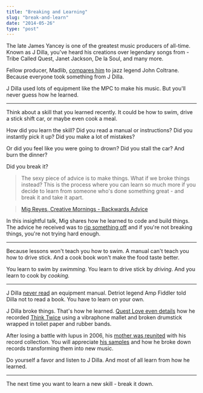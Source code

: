 ```yaml
---
title: "Breaking and Learning"
slug: "break-and-learn"
date: "2014-05-26"
type: "post"
---
```


The late James Yancey is one of the greatest music producers of all-time. Known as J Dilla, you've heard his creations over legendary songs from - Tribe Called Quest, Janet Jackson, De la Soul, and many more. 

Fellow producer, Madlib, [compares him](http://www.spin.com/articles/madlib-video-interview-radio-france-vinyl-collection/) to jazz legend John Coltrane. Because everyone took something from J Dilla. 

J Dilla used lots of equipment like the MPC to make his music. But you'll never guess how he learned.

* * * 

Think about a skill that you learned recently. It could be how to swim, drive a stick shift car, or maybe even cook a meal.  

How did you learn the skill? Did you read a manual or instructions? Did you instantly pick it up? Did you make a lot of mistakes? 

Or did you feel like you were going to drown? Did you stall the car? And burn the dinner? 

Did you break it? 

> The sexy piece of advice is to make things. What if we broke things instead? This is the process where you can learn so much more if you decide to learn from someone who's done something great - and break it and take it apart. 

> [Mig Reyes, Creative Mornings - Backwards Advice](http://youtu.be/noZJz3KVbGE?t=7m9s)

In this insightful talk, Mig shares how he learned to code and build things. The advice he received was to [rip something off](http://humblepied.com/jim-coudal/) and if you're not breaking things, you're not trying hard enough. 

* * * 

Because lessons won't teach you how to swim. A manual can't teach you how to drive stick. And a cook book won't make the food taste better. 

You learn to swim by *swimming*. You learn to drive stick by *driving*. And you learn to cook by *cooking.* 

* * * 

J Dilla [never read](http://www.complex.com/music/2011/02/10-facts-about-j-dilla-you-might-not-know#10) an equipment manual. Detriot legend Amp Fiddler told Dilla not to read a book. You have to learn on your own. 

J Dilla broke things. That's how he learned. [Quest Love even details](http://www.xxlmag.com/news/2012/02/questlove-on-why-dilla-was-the-best-rap-producer-of-all-time/) how he recorded [Think Twice](https://www.youtube.com/watch?v=0zUFkQNBqoU&feature=kp) using a vibraphone mallet and broken drumstick wrapped in toliet paper and rubber bands. 

After losing a battle with lupus in 2006, his [mother was reunited](https://soundcloud.com/snapjudgment/j-dillas-lost-scrolls) with his record collection. You will appreciate [his samples](http://www.rdio.com/people/MusicHype/playlists/581484/King_Of_The_Beats_J_Dilla_samples/) and how he broke down records transforming them into new music.  

Do yourself a favor and listen to J Dilla.  And most of all learn from how he learned. 

* * *

The next time you want to learn a new skill - break it down.








